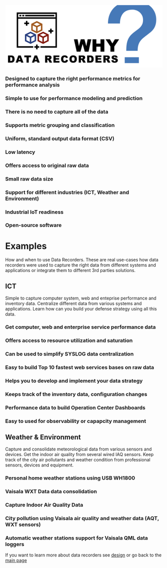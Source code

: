 
<img src="/docs/img/recorders-why2.png" />


### Designed to capture the right performance metrics for performance analysis

### Simple to use for performance modeling and prediction

### There is no need to capture all of the data 

### Supports metric grouping and classification

### Uniform, standard output data format (CSV)

### Low latency

### Offers access to original raw data

### Small raw data size

### Support for different industries (ICT, Weather and Environment)

### Industrial IoT readiness

### Open-source software


# Examples

How and when to use Data Recorders. These are real use-cases how data recorders were used to capture the right data from different systems and applications or integrate them to different 3rd parties solutions.

## ICT
Simple to capture computer system, web and enteprise performance and inventory data. Centralize different data from various systems and applications. Learn how can you build your defense strategy using all this data.

### Get computer, web and enterprise service performance data 
### Offers access to resource utilization and saturation
### Can be used to simplify SYSLOG data centralization 
### Easy to build Top 10 fastest web services bases on raw data
### Helps you to develop and implement your data strategy
### Keeps track of the inventory data, configuration changes
### Performance data to build Operation Center Dashboards
### Easy to used for observability or capapcity management

## Weather & Environment

Capture and consolidate meteorological data from various sensors and devices. Get the indoor air quality from several wired IAQ sensors. Keep track of the city air pollutants and weather condition from professional sensors, devices and equipment. 

### Personal home weather stations using USB WH1800
### Vaisala WXT Data data consolidation
### Capture Indoor Air Quality Data
### City pollution using Vaisala air quality and weather data (AQT, WXT sensors)
### Automatic weather stations support for Vaisala QML data loggers

If you want to learn more about data recorders see [design](design.md) or go back to the [main page](https://github.com/sparvu/data-recorders)
